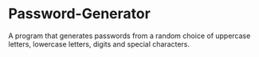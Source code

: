 # Password-Generator

A program that generates passwords from a random choice of uppercase letters, lowercase letters, digits and special characters.
